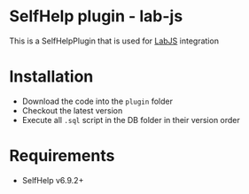# SelfHelp plugin - lab-js

This is a SelfHelpPlugin that is used for [LabJS](https://lab.js.org) integration


# Installation

 - Download the code into the `plugin` folder
 - Checkout the latest version 
 - Execute all `.sql` script in the DB folder in their version order

# Requirements

 - SelfHelp v6.9.2+
